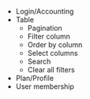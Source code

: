 - Login/Accounting
- Table
	- Pagination
	- Filter column
	- Order by column
	- Select columns
	- Search
	- Clear all filters
- Plan/Profile
- User membership